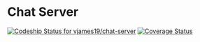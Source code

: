 # Chat Server
[ ![Codeship Status for vjames19/chat-server](https://codeship.com/projects/9e1416e0-4dda-0132-5218-2294dbcebc54/status)](https://codeship.com/projects/47502)
[![Coverage Status](https://coveralls.io/repos/vjames19/chat-server/badge.png?branch=master)](https://coveralls.io/r/vjames19/chat-server?branch=master)
